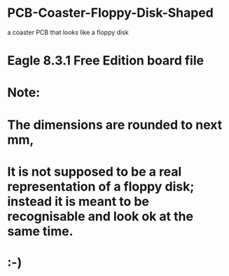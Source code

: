 # PCB-Coaster-Floppy-Disk-Shaped
 a coaster PCB that looks like a floppy disk
# Eagle 8.3.1 Free Edition board file

# Note:
# The dimensions are rounded to next mm,
# It is not supposed to be a real representation of a floppy disk; instead it is meant to be recognisable and look ok at the same time.
# :-)
